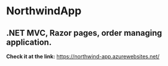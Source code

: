 # NorthwindApp
## .NET MVC, Razor pages, order managing application.
**Check it at the link:** https://northwind-app.azurewebsites.net/

